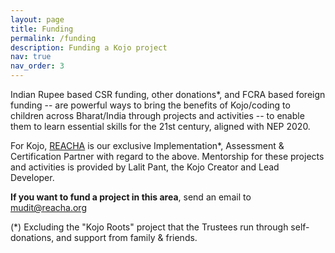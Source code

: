 ```yaml
---
layout: page
title: Funding
permalink: /funding
description: Funding a Kojo project
nav: true
nav_order: 3
---
```


Indian Rupee based CSR funding, other donations*, and FCRA based foreign funding -- are powerful ways to bring the benefits of Kojo/coding to children across Bharat/India through projects and activities -- to enable them to learn essential skills for the 21st century, aligned with NEP 2020.

For Kojo, [REACHA](https://www.reacha.org) is our exclusive Implementation*, Assessment & Certification Partner with regard to the above. Mentorship for these projects and activities is provided by Lalit Pant, the Kojo Creator and Lead Developer.

**If you want to fund a project in this area**, send an email to mudit@reacha.org

(*) Excluding the "Kojo Roots" project that the Trustees run through self-donations, and support from family & friends.
